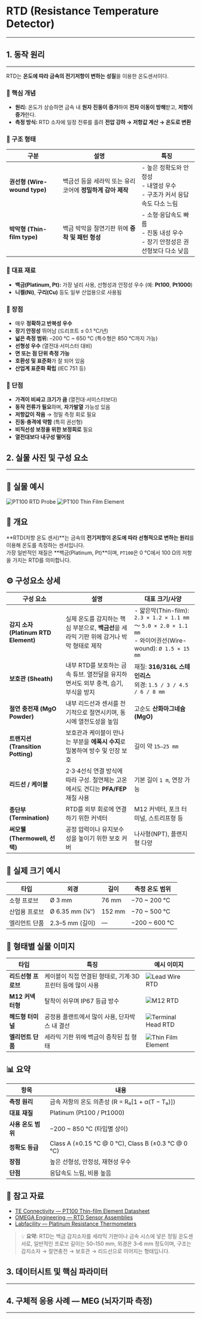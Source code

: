 # RTD (Resistance Temperature Detector)
---

## 1. 동작 원리
---

RTD는 **온도에 따라 금속의 전기저항이 변하는 성질**을 이용한 온도센서이다.



### 🔹 핵심 개념
- **원리:** 온도가 상승하면 금속 내 **원자 진동이 증가**하여 **전자 이동이 방해**받고, **저항이 증가**한다.  
- **측정 방식:** RTD 소자에 일정 전류를 흘려 **전압 강하 → 저항값 계산 → 온도로 변환**



### 🔹 구조 형태
| 구분 | 설명 | 특징 |
|------|------|------|
| **권선형 (Wire-wound type)** | 백금선 등을 세라믹 또는 유리 코어에 **정밀하게 감아 제작** | - 높은 정확도와 안정성<br>- 내열성 우수<br>- 구조가 커서 응답속도 다소 느림 |
| **박막형 (Thin-film type)** | 백금 박막을 절연기판 위에 **증착 및 패턴 형성** | - 소형·응답속도 빠름<br>- 진동 내성 우수<br>- 장기 안정성은 권선형보다 다소 낮음 |



### 🔹 대표 재료
- **백금(Platinum, Pt):** 가장 널리 사용, 선형성과 안정성 우수 (예: **Pt100**, **Pt1000**)  
- **니켈(Ni)**, **구리(Cu)** 등도 일부 산업용으로 사용됨



### 🔹 장점
- 매우 **정확하고 반복성 우수**  
- **장기 안정성** 뛰어남 (드리프트 ≤ 0.1 °C/년)  
- **넓은 측정 범위:** –200 °C ~ 650 °C (특수형은 850 °C까지 가능)  
- **선형성 우수** (열전대·서미스터 대비)  
- **면 또는 점 단위 측정 가능**  
- **호환성 및 표준화**가 잘 되어 있음  
- **산업계 표준화 확립** (IEC 751 등)


### 🔹 단점
- **가격이 비싸고 크기가 큼** (열전대·서미스터보다)  
- **동작 전류가 필요**하며, **자가발열** 가능성 있음  
- **저항값이 작음** → 정밀 측정 회로 필요  
- **진동·충격에 약함** (특히 권선형)  
- **비직선성 보정을 위한 보정회로** 필요  
- **열전대보다 내구성 떨어짐**



## 2. 실물 사진 및 구성 요소
---

## 📸 실물 예시
![PT100 RTD Probe](https://upload.wikimedia.org/wikipedia/commons/5/5c/PT100_Resistance_Temperature_Detector.jpg)
![PT100 Thin Film Element](https://upload.wikimedia.org/wikipedia/commons/6/69/PT100_Thin_film_element.jpg)

## 📘 개요
**RTD(저항 온도 센서)**는 금속의 **전기저항이 온도에 따라 선형적으로 변하는 원리**를 이용해 온도를 측정하는 센서입니다.  
가장 일반적인 재질은 **백금(Platinum, Pt)**이며, `PT100`은 0 °C에서 100 Ω의 저항을 가지는 RTD를 의미합니다.

## ⚙️ 구성요소 상세

| 구성 요소 | 설명 | 대표 크기/사양 |
|------------|------|----------------|
| **감지 소자 (Platinum RTD Element)** | 실제 온도를 감지하는 핵심 부분으로, **백금선**을 세라믹 기판 위에 감거나 박막 형태로 제작 | - 얇은막(Thin-film): `2.3 × 1.2 × 1.1 mm` 〜 `5.0 × 2.0 × 1.1 mm`<br>- 와이어권선(Wire-wound): `Ø 1.5 × 15 mm` |
| **보호관 (Sheath)** | 내부 RTD를 보호하는 금속 튜브. 열전달을 유지하면서도 외부 충격, 습기, 부식을 방지 | 재질: **316/316L 스테인리스**<br>외경: `1.5 / 3 / 4.5 / 6 / 8 mm` |
| **절연 충전재 (MgO Powder)** | 내부 리드선과 센서를 전기적으로 절연시키며, 동시에 열전도성을 높임 | 고순도 **산화마그네슘(MgO)** |
| **트랜지션 (Transition Potting)** | 보호관과 케이블이 만나는 부분을 **에폭시 수지**로 밀봉하여 방수 및 인장 보호 | 길이 약 `15–25 mm` |
| **리드선 / 케이블** | 2·3·4선식 연결 방식에 따라 구성. 절연체는 고온에서도 견디는 **PFA/FEP** 재질 사용 | 기본 길이 `1 m`, 연장 가능 |
| **종단부 (Termination)** | RTD를 외부 회로에 연결하기 위한 커넥터 | M12 커넥터, 포크 터미널, 스트리프형 등 |
| **써모웰 (Thermowell, 선택)** | 공정 압력이나 유지보수성을 높이기 위한 보호 커버 | 나사형(NPT), 플랜지형 다양 |

## 📏 실제 크기 예시

| 타입 | 외경 | 길이 | 측정 온도 범위 |
|------|------|------|----------------|
| 소형 프로브 | Ø 3 mm | 76 mm | −70 ~ 200 °C |
| 산업용 프로브 | Ø 6.35 mm (¼″) | 152 mm | −70 ~ 500 °C |
| 엘리먼트 단품 | 2.3–5 mm (길이) | — | −200 ~ 600 °C |


## 🧩 형태별 실물 이미지

| 타입 | 특징 | 예시 이미지 |
|------|------|--------------|
| **리드선형 프로브** | 케이블이 직접 연결된 형태로, 기계·3D 프린터 등에 많이 사용 | ![Lead Wire RTD](https://www.omega.com/Images/rtssensor-leadwire.jpg) |
| **M12 커넥터형** | 탈착이 쉬우며 IP67 등급 방수 | ![M12 RTD](https://www.evosensors.com/images/PT100-M12-RTD.jpg) |
| **헤드형 터미널** | 공정용 플랜트에서 많이 사용, 단자박스 내 결선 | ![Terminal Head RTD](https://www.labfacility.com/media/catalog/product/cache/rtdd.jpg) |
| **엘리먼트 단품** | 세라믹 기판 위에 백금이 증착된 칩 형태 | ![Thin Film Element](https://upload.wikimedia.org/wikipedia/commons/6/69/PT100_Thin_film_element.jpg) |


## 📊 요약

| 항목 | 내용 |
|------|------|
| **측정 원리** | 금속 저항의 온도 의존성 (R = R₀[1 + α(T − T₀)]) |
| **대표 재질** | Platinum (Pt100 / Pt1000) |
| **사용 온도 범위** | −200 ~ 850 °C (타입별 상이) |
| **정확도 등급** | Class A (±0.15 °C @ 0 °C), Class B (±0.3 °C @ 0 °C) |
| **장점** | 높은 선형성, 안정성, 재현성 우수 |
| **단점** | 응답속도 느림, 비용 높음 |


## 🔗 참고 자료
- [TE Connectivity — PT100 Thin-film Element Datasheet](https://www.te.com/usa-en/product-PT100.html)  
- [OMEGA Engineering — RTD Sensor Assemblies](https://www.omega.com/en-us/temperature-measurement/rtd)  
- [Labfacility — Platinum Resistance Thermometers](https://www.labfacility.com/platinum-resistance-thermometers)

> 💡 **요약:** RTD는 백금 감지소자를 세라믹 기판이나 금속 시스에 넣은 정밀 온도센서로, 일반적인 프로브 길이는 50–150 mm, 외경은 3–6 mm 정도이며, 구조는 감지소자 → 절연충전 → 보호관 → 리드선으로 이어지는 형태입니다.

## 3. 데이터시트 및 핵심 파라미터
---

## 4. 구체적 응용 사례 — MEG (뇌자기파 측정)
---
